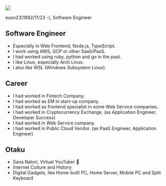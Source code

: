 <a href="https://github.com/anuraghazra/github-readme-stats">
  <img align="center" src="https://github-readme-stats.vercel.app/api?username=euxn23&count_private=true&show_icons=true" />
</a>

euxn23(1992/11/23 -), Software Engineer

## Software Engineer

- Especially in Web Frontend, Node.js, TypeScript.
- I work using AWS, GCP or other SaaS/PaaS.
- I had worked using ruby, python and go in the past.
- I like Linux, especially Arch Linux.
- I also like WSL (Windows Subsystem Linux).

## Career

- I had worked in Fintech Company.
- I had worked as EM in start-up company.
- I had worked as frontend specialist in some Web Service companies.
- I had worked in Cryptocurrency Exchange. (as Application Engineer, Developer Success)
- I had worked in Web Service company.
- I had worked in Public Cloud Vendor. (as PaaS Engineer, Application Engineer)

## Otaku

- Sana Natori, Virtual YouTuber :eggplant:
- Internet Culture and History
- Digital Gadgets, like Home-built PC, Home Server, Mobile PC and Split Keyboard
